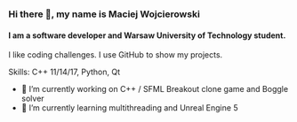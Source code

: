 ### Hi there 👋, my name is Maciej Wojcierowski
#### I am a software developer and Warsaw University of Technology student.
I like coding challenges. I use GitHub to show my projects.

Skills: C++ 11/14/17, Python, Qt 

- 🔭 I’m currently working on C++ / SFML Breakout clone game and Boggle solver 
- 🌱 I’m currently learning  multithreading and Unreal Engine 5 




